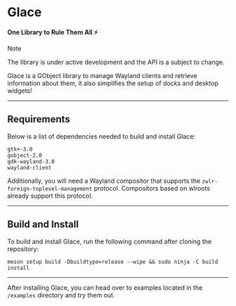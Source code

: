 # Glace
**One Library to Rule Them All ⚡**

> [!NOTE]
> The library is under active development and the API is a subject to change.

Glace is a GObject library to manage Wayland clients and retrieve information about them, it also simplifies the setup of docks and desktop widgets!

---
## Requirements
Below is a list of dependencies needed to build and install Glace:

```
gtk+-3.0
gobject-2.0
gdk-wayland-3.0
wayland-client
```
Additionally, you will need a Wayland compositor that supports the `zwlr-foreign-toplevel-management` protocol. Compositors based on wlroots already support this protocol.

---
## Build and Install

To build and install Glace, run the following command after cloning the repository:

```
meson setup build -Dbuildtype=release --wipe && sudo ninja -C build install
```

---
After installing Glace, you can head over to examples located in the `/examples` directory and try them out.
